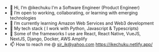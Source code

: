 - 👋 Hi, I’m @ikechuku I'm a Software Engineer (Product Engineer)
- 👀 I’m open to working, collaborating, or learning with emerging technologies 
- 🌱 I’m currently learning Amazon Web Services and Web3 development  
- 💞️ My tech stack ( I work with Python, Javascript & Typescripts)
- 📜 Some of the frameworks I use are React, React Native, VueJS, NextJS, Django, Docker, AWS Amplify 
- 📫 How to reach me @ sir_ik@yahoo.com 
https://ikechuku.netlify.app/
